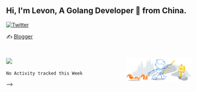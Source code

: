 ## Hi, I'm Levon, A Golang Developer 🚀 from China.

[![Twitter](https://img.shields.io/badge/-levonfly-1ca0f1?style=flat&logo=twitter&logoColor=white)](https://twitter.com/levonfly)

✍️ [Blogger](https://www.liuvv.com)
<!-- [![visits](https://visitor.vercel.app/page/unix2dos?color=light-green)](https://github.com/unix2dos/) -->




&nbsp;  

<!-- Any image aligned to the right. Beware the width  -->
<img width="35%" align="right" alt="Github" src="https://raw.githubusercontent.com/unix2dos/unix2dos/08cd7a97e8450f397a40f5635002b700353e3324/git-header.svg" />




![](https://github-readme-stats.vercel.app/api?username=unix2dos)






<!--
<!--START_SECTION:waka-->
```text
No Activity tracked this Week
```
<!--END_SECTION:waka-->
-->
